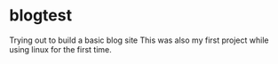 # blogtest
Trying out to build a basic blog site
This was also my first project while using linux for the first time.
